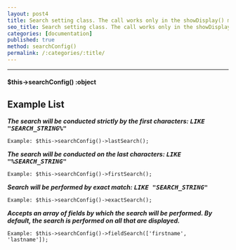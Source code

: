 ```yaml
---
layout: post4
title: Search setting class. The call works only in the showDisplay() method
seo_title: Search setting class. The call works only in the showDisplay() method searchConfig()
categories: [documentation]
published: true
method: searchConfig()
permalink: /:categories/:title/
---
```


---

#### $this->searchConfig() :object

## Example List

***The search will be conducted strictly by the first characters: <kbd> LIKE "SEARCH_STRING%" </kbd>***

`
Example:
$this->searchConfig()->lastSearch();
`

***The search will be conducted on the last characters: <kbd> LIKE "%SEARCH_STRING" </kbd>***

`
Example:
$this->searchConfig()->firstSearch();
`

***Search will be performed by exact match: <kbd> LIKE "SEARCH_STRING" </kbd>***

`
Example:
$this->searchConfig()->exactSearch();
`

***Accepts an array of fields by which the search will be performed. By default, the search is performed on all that are displayed.***

`
Example:
$this->searchConfig()->fieldSearch(['firstname', 'lastname']);
`